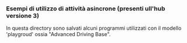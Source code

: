 
### Esempi di utilizzo di attività asincrone (presenti ull'hub versione 3)

In questa directory sono salvati alcuni programmi
utilizzati con il modello 'playgroud' ossia "Advanced Driving Base".

